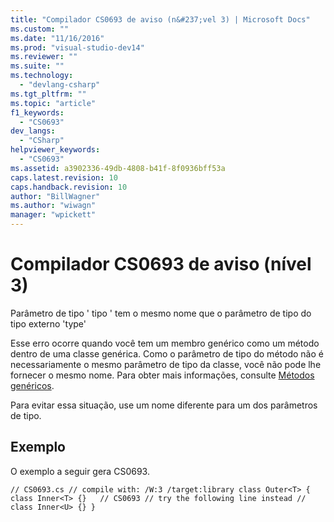 ```yaml
---
title: "Compilador CS0693 de aviso (n&#237;vel 3) | Microsoft Docs"
ms.custom: ""
ms.date: "11/16/2016"
ms.prod: "visual-studio-dev14"
ms.reviewer: ""
ms.suite: ""
ms.technology: 
  - "devlang-csharp"
ms.tgt_pltfrm: ""
ms.topic: "article"
f1_keywords: 
  - "CS0693"
dev_langs: 
  - "CSharp"
helpviewer_keywords: 
  - "CS0693"
ms.assetid: a3902336-49db-4808-b41f-8f0936bff53a
caps.latest.revision: 10
caps.handback.revision: 10
author: "BillWagner"
ms.author: "wiwagn"
manager: "wpickett"
---
```

# Compilador CS0693 de aviso (n&#237;vel 3)
Parâmetro de tipo ' tipo ' tem o mesmo nome que o parâmetro de tipo do tipo externo 'type'  
  
 Esse erro ocorre quando você tem um membro genérico como um método dentro de uma classe genérica. Como o parâmetro de tipo do método não é necessariamente o mesmo parâmetro de tipo da classe, você não pode lhe fornecer o mesmo nome. Para obter mais informações, consulte [Métodos genéricos](/dotnet/csharp/programming-guide/generics/generic-methods).  
  
 Para evitar essa situação, use um nome diferente para um dos parâmetros de tipo.  
  
## Exemplo  
 O exemplo a seguir gera CS0693.  
  
```  
// CS0693.cs // compile with: /W:3 /target:library class Outer<T> { class Inner<T> {}   // CS0693 // try the following line instead // class Inner<U> {} }  
```